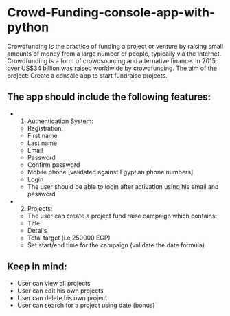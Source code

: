 # Crowd-Funding-console-app-with-python

Crowdfunding is the practice of funding a project or venture by raising small
amounts of money from a large number of people, typically via the Internet.
Crowdfunding is a form of crowdsourcing and alternative finance. In 2015,
over US$34 billion was raised worldwide by crowdfunding.
The aim of the project: Create a console app to start fundraise projects.

## The app should include the following features:
- 1) Authentication System:
  - Registration:
  - First name
  - Last name
  - Email
  - Password
  - Confirm password
  - Mobile phone [validated against Egyptian phone numbers]
  - Login
  - The user should be able to login after activation using his email and password
- 2) Projects:
  - The user can create a project fund raise campaign which contains:
  - Title
  - Details
  - Total target (i.e 250000 EGP)
  - Set start/end time for the campaign (validate the date formula) 
 
 
 ## Keep in mind:
- User can view all projects
- User can edit his own projects
- User can delete his own project
- User can search for a project using date (bonus)
